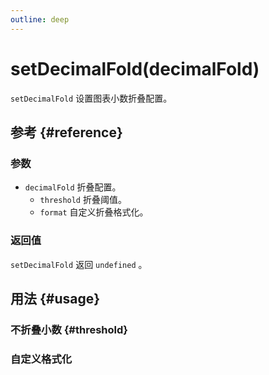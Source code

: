 ```yaml
---
outline: deep
---
```


# setDecimalFold(decimalFold)
`setDecimalFold` 设置图表小数折叠配置。

## 参考 {#reference}
<!-- @include: @/@views/api/references/instance/setDecimalFold.md -->

### 参数
- `decimalFold` 折叠配置。
  - `threshold` 折叠阈值。
  - `format` 自定义折叠格式化。

### 返回值
`setDecimalFold` 返回 `undefined` 。

## 用法 {#usage}
<script setup>
import SetDecimalFoldThreshold from '../../../@views/api/samples/setDecimalFold-threshold/index.vue'
import SetDecimalFoldFormat from '../../../@views/api/samples/setDecimalFold-format/index.vue'
</script>

### 不折叠小数 {#threshold}
<SetDecimalFoldThreshold/>

### 自定义格式化
<SetDecimalFoldFormat/>